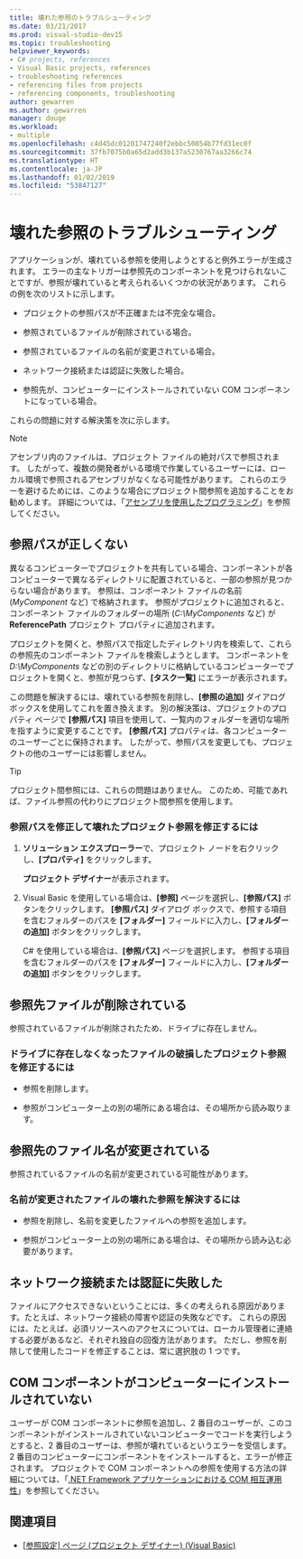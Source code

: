 ```yaml
---
title: 壊れた参照のトラブルシューティング
ms.date: 03/21/2017
ms.prod: visual-studio-dev15
ms.topic: troubleshooting
helpviewer_keywords:
- C# projects, references
- Visual Basic projects, references
- troubleshooting references
- referencing files from projects
- referencing components, troubleshooting
author: gewarren
ms.author: gewarren
manager: douge
ms.workload:
- multiple
ms.openlocfilehash: c4d45dc01201747240f2ebbc50854b77fd31ec0f
ms.sourcegitcommit: 37fb7075b0a65d2add3b137a5230767aa3266c74
ms.translationtype: HT
ms.contentlocale: ja-JP
ms.lasthandoff: 01/02/2019
ms.locfileid: "53847127"
---
```

# <a name="troubleshoot-broken-references"></a>壊れた参照のトラブルシューティング

アプリケーションが、壊れている参照を使用しようとすると例外エラーが生成されます。 エラーの主なトリガーは参照先のコンポーネントを見つけられないことですが、参照が壊れていると考えられるいくつかの状況があります。 これらの例を次のリストに示します。

- プロジェクトの参照パスが不正確または不完全な場合。

- 参照されているファイルが削除されている場合。

- 参照されているファイルの名前が変更されている場合。

- ネットワーク接続または認証に失敗した場合。

- 参照先が、コンピューターにインストールされていない COM コンポーネントになっている場合。

これらの問題に対する解決策を次に示します。

> [!NOTE]
> アセンブリ内のファイルは、プロジェクト ファイルの絶対パスで参照されます。 したがって、複数の開発者がいる環境で作業しているユーザーには、ローカル環境で参照されるアセンブリがなくなる可能性があります。 これらのエラーを避けるためには、このような場合にプロジェクト間参照を追加することをお勧めします。 詳細については、「[アセンブリを使用したプログラミング](/dotnet/framework/app-domains/programming-with-assemblies)」を参照してください。

## <a name="reference-path-is-incorrect"></a>参照パスが正しくない

異なるコンピューターでプロジェクトを共有している場合、コンポーネントが各コンピューターで異なるディレクトリに配置されていると、一部の参照が見つからない場合があります。 参照は、コンポーネント ファイルの名前 (*MyComponent* など) で格納されます。 参照がプロジェクトに追加されると、コンポーネント ファイルのフォルダーの場所 (*C:\MyComponents* など) が **ReferencePath** プロジェクト プロパティに追加されます。

プロジェクトを開くと、参照パスで指定したディレクトリ内を検索して、これらの参照先のコンポーネント ファイルを検索しようとします。 コンポーネントを *D:\MyComponents* などの別のディレクトリに格納しているコンピューターでプロジェクトを開くと、参照が見つらず、**[タスク一覧]** にエラーが表示されます。

この問題を解決するには、壊れている参照を削除し、**[参照の追加]** ダイアログ ボックスを使用してこれを置き換えます。 別の解決策は、プロジェクトのプロパティ ページで **[参照パス]** 項目を使用して、一覧内のフォルダーを適切な場所を指すように変更することです。 **[参照パス]** プロパティは、各コンピューターのユーザーごとに保持されます。 したがって、参照パスを変更しても、プロジェクトの他のユーザーには影響しません。

> [!TIP]
> プロジェクト間参照には、これらの問題はありません。 このため、可能であれば、ファイル参照の代わりにプロジェクト間参照を使用します。

### <a name="to-fix-a-broken-project-reference-by-correcting-the-reference-path"></a>参照パスを修正して壊れたプロジェクト参照を修正するには

1. **ソリューション エクスプローラー**で、プロジェクト ノードを右クリックし、**[プロパティ]** をクリックします。

   **プロジェクト デザイナー**が表示されます。

1. Visual Basic を使用している場合は、**[参照]** ページを選択し、**[参照パス]** ボタンをクリックします。 **[参照パス]** ダイアログ ボックスで、参照する項目を含むフォルダーのパスを **[フォルダー]** フィールドに入力し、**[フォルダーの追加]** ボタンをクリックします。

    C# を使用している場合は、**[参照パス]** ページを選択します。 参照する項目を含むフォルダーのパスを **[フォルダー]** フィールドに入力し、**[フォルダーの追加]** ボタンをクリックします。

## <a name="referenced-file-has-been-deleted"></a>参照先ファイルが削除されている

参照されているファイルが削除されたため、ドライブに存在しません。

### <a name="to-fix-a-broken-project-reference-for-a-file-that-no-longer-exists-on-your-drive"></a>ドライブに存在しなくなったファイルの破損したプロジェクト参照を修正するには

- 参照を削除します。

- 参照がコンピューター上の別の場所にある場合は、その場所から読み取ります。

## <a name="referenced-file-has-been-renamed"></a>参照先のファイル名が変更されている

参照されているファイルの名前が変更されている可能性があります。

### <a name="to-fix-a-broken-reference-for-a-file-that-has-been-renamed"></a>名前が変更されたファイルの壊れた参照を解決するには

- 参照を削除し、名前を変更したファイルへの参照を追加します。

- 参照がコンピューター上の別の場所にある場合は、その場所から読み込む必要があります。

## <a name="network-connection-or-authentication-has-failed"></a>ネットワーク接続または認証に失敗した

ファイルにアクセスできないということには、多くの考えられる原因があります。たとえば、ネットワーク接続の障害や認証の失敗などです。 これらの原因には、たとえば、必須リソースへのアクセスについては、ローカル管理者に連絡する必要があるなど、それぞれ独自の回復方法があります。 ただし、参照を削除して使用したコードを修正することは、常に選択肢の 1 つです。

## <a name="com-component-is-not-installed-on-computer"></a>COM コンポーネントがコンピューターにインストールされていない

ユーザーが COM コンポーネントに参照を追加し、2 番目のユーザーが、このコンポーネントがインストールされていないコンピューターでコードを実行しようとすると、2 番目のユーザーは、参照が壊れているというエラーを受信します。 2 番目のコンピューターにコンポーネントをインストールすると、エラーが修正されます。 プロジェクトで COM コンポーネントへの参照を使用する方法の詳細については、「[.NET Framework アプリケーションにおける COM 相互運用性](/dotnet/visual-basic/programming-guide/com-interop/com-interoperability-in-net-framework-applications)」を参照してください。

## <a name="see-also"></a>関連項目

- [[参照設定] ページ (プロジェクト デザイナー) (Visual Basic)](../ide/reference/references-page-project-designer-visual-basic.md)